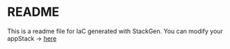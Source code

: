 # README
This is a readme file for IaC generated with StackGen.
You can modify your appStack -> [here](http://main.dev.stackgen.com/appstacks/f7e0389c-53fc-4a58-960c-cdebfde48b87)

